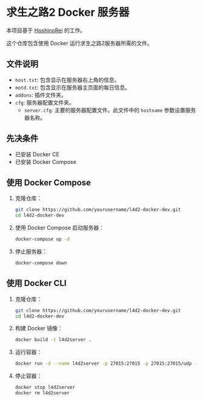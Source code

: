 # 求生之路2 Docker 服务器

本项目基于 [HoshinoRei](https://github.com/HoshinoRei/l4d2server-docker) 的工作。

这个仓库包含使用 Docker 运行求生之路2服务器所需的文件。

## 文件说明

- `host.txt`: 包含显示在服务器右上角的信息。
- `motd.txt`: 包含显示在服务器主页面的每日信息。
- `addons`: 插件文件夹。
- `cfg`: 服务器配置文件夹。
  - `server.cfg`: 主要的服务器配置文件。此文件中的 `hostname` 参数设置服务器名称。

## 先决条件

- 已安装 Docker CE
- 已安装 Docker Compose

## 使用 Docker Compose

1. 克隆仓库：
    ```sh
    git clone https://github.com/yourusername/l4d2-docker-dev.git
    cd l4d2-docker-dev
    ```

2. 使用 Docker Compose 启动服务器：
    ```sh
    docker-compose up -d
    ```

3. 停止服务器：
    ```sh
    docker-compose down
    ```

## 使用 Docker CLI

1. 克隆仓库：
    ```sh
    git clone https://github.com/yourusername/l4d2-docker-dev.git
    cd l4d2-docker-dev
    ```

2. 构建 Docker 镜像：
    ```sh
    docker build -t l4d2server .
    ```

3. 运行容器：
    ```sh
    docker run -d --name l4d2server -p 27015:27015 -p 27015:27015/udp -v $(pwd)/addons:/home/steam/l4d2server/left4dead2/addons -v $(pwd)/cfg/server.cfg:/home/steam/l4d2server/left4dead2/cfg/server.cfg:ro -v $(pwd)/host.txt:/home/steam/l4d2server/left4dead2/host.txt:ro -v $(pwd)/motd.txt:/home/steam/l4d2server/left4dead2/motd.txt:ro 24workers/l4d2server:latest -secure +exec server.cfg -port 27015 -tickrate 100
    ```

4. 停止容器：
    ```sh
    docker stop l4d2server
    docker rm l4d2server
    ```
